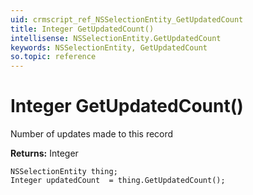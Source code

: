 ```yaml
---
uid: crmscript_ref_NSSelectionEntity_GetUpdatedCount
title: Integer GetUpdatedCount()
intellisense: NSSelectionEntity.GetUpdatedCount
keywords: NSSelectionEntity, GetUpdatedCount
so.topic: reference
---
```


# Integer GetUpdatedCount()

Number of updates made to this record

**Returns:** Integer

```crmscript
NSSelectionEntity thing;
Integer updatedCount  = thing.GetUpdatedCount();
```

